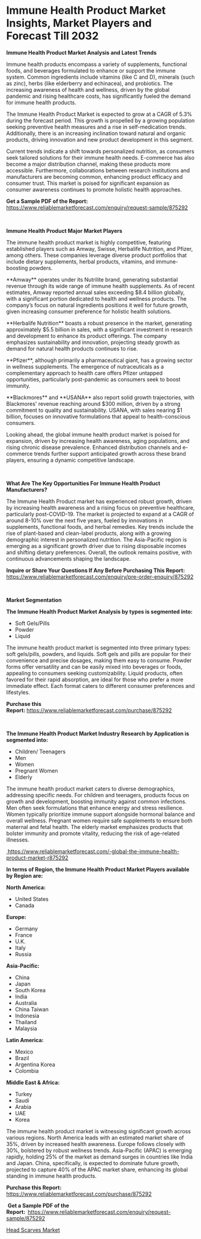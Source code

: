 <p><h1>Immune Health Product Market Insights, Market Players and Forecast Till 2032</h1></p><p><strong>Immune Health Product Market Analysis and Latest Trends</strong></p>
<p><p>Immune health products encompass a variety of supplements, functional foods, and beverages formulated to enhance or support the immune system. Common ingredients include vitamins (like C and D), minerals (such as zinc), herbs (like elderberry and echinacea), and probiotics. The increasing awareness of health and wellness, driven by the global pandemic and rising healthcare costs, has significantly fueled the demand for immune health products.</p><p>The Immune Health Product Market is expected to grow at a CAGR of 5.3% during the forecast period. This growth is propelled by a growing population seeking preventive health measures and a rise in self-medication trends. Additionally, there is an increasing inclination toward natural and organic products, driving innovation and new product development in this segment. </p><p>Current trends indicate a shift towards personalized nutrition, as consumers seek tailored solutions for their immune health needs. E-commerce has also become a major distribution channel, making these products more accessible. Furthermore, collaborations between research institutions and manufacturers are becoming common, enhancing product efficacy and consumer trust. This market is poised for significant expansion as consumer awareness continues to promote holistic health approaches.</p></p>
<p><strong>Get a Sample PDF of the Report:&nbsp;</strong> <a href="https://www.reliablemarketforecast.com/enquiry/request-sample/875292?utm_campaign=3491&utm_medium=2&utm_source=Github&utm_content=ia&utm_term=21032025&utm_id=immune-health-product">https://www.reliablemarketforecast.com/enquiry/request-sample/875292</a></p>
<p>&nbsp;</p>
<p><strong>Immune Health Product Major Market Players</strong></p>
<p><p>The immune health product market is highly competitive, featuring established players such as Amway, Swisse, Herbalife Nutrition, and Pfizer, among others. These companies leverage diverse product portfolios that include dietary supplements, herbal products, vitamins, and immune-boosting powders.</p><p>**Amway** operates under its Nutrilite brand, generating substantial revenue through its wide range of immune health supplements. As of recent estimates, Amway reported annual sales exceeding $8.4 billion globally, with a significant portion dedicated to health and wellness products. The company’s focus on natural ingredients positions it well for future growth, given increasing consumer preference for holistic health solutions.</p><p>**Herbalife Nutrition** boasts a robust presence in the market, generating approximately $5.5 billion in sales, with a significant investment in research and development to enhance its product offerings. The company emphasizes sustainability and innovation, projecting steady growth as demand for natural health products continues to rise.</p><p>**Pfizer**, although primarily a pharmaceutical giant, has a growing sector in wellness supplements. The emergence of nutraceuticals as a complementary approach to health care offers Pfizer untapped opportunities, particularly post-pandemic as consumers seek to boost immunity. </p><p>**Blackmores** and **USANA** also report solid growth trajectories, with Blackmores' revenue reaching around $300 million, driven by a strong commitment to quality and sustainability. USANA, with sales nearing $1 billion, focuses on innovative formulations that appeal to health-conscious consumers.</p><p>Looking ahead, the global immune health product market is poised for expansion, driven by increasing health awareness, aging populations, and rising chronic disease prevalence. Enhanced distribution channels and e-commerce trends further support anticipated growth across these brand players, ensuring a dynamic competitive landscape.</p></p>
<p>&nbsp;</p>
<p><strong>What Are The Key Opportunities For Immune Health Product Manufacturers?</strong></p>
<p><p>The Immune Health Product market has experienced robust growth, driven by increasing health awareness and a rising focus on preventive healthcare, particularly post-COVID-19. The market is projected to expand at a CAGR of around 8-10% over the next five years, fueled by innovations in supplements, functional foods, and herbal remedies. Key trends include the rise of plant-based and clean-label products, along with a growing demographic interest in personalized nutrition. The Asia-Pacific region is emerging as a significant growth driver due to rising disposable incomes and shifting dietary preferences. Overall, the outlook remains positive, with continuous advancements shaping the landscape.</p></p>
<p><strong>Inquire or Share Your Questions If Any Before Purchasing This Report:</strong> <a href="https://www.reliablemarketforecast.com/enquiry/pre-order-enquiry/875292?utm_campaign=3491&utm_medium=2&utm_source=Github&utm_content=ia&utm_term=21032025&utm_id=immune-health-product">https://www.reliablemarketforecast.com/enquiry/pre-order-enquiry/875292</a></p>
<p>&nbsp;</p>
<p><strong>Market Segmentation</strong></p>
<p><strong>The Immune Health Product Market Analysis by types is segmented into:</strong></p>
<p><ul><li>Soft Gels/Pills</li><li>Powder</li><li>Liquid</li></ul></p>
<p><p>The immune health product market is segmented into three primary types: soft gels/pills, powders, and liquids. Soft gels and pills are popular for their convenience and precise dosages, making them easy to consume. Powder forms offer versatility and can be easily mixed into beverages or foods, appealing to consumers seeking customizability. Liquid products, often favored for their rapid absorption, are ideal for those who prefer a more immediate effect. Each format caters to different consumer preferences and lifestyles.</p></p>
<p><strong>Purchase this Report:&nbsp;</strong><a href="https://www.reliablemarketforecast.com/purchase/875292?utm_campaign=3491&utm_medium=2&utm_source=Github&utm_content=ia&utm_term=21032025&utm_id=immune-health-product">https://www.reliablemarketforecast.com/purchase/875292</a></p>
<p>&nbsp;</p>
<p><strong>The Immune Health Product Market Industry Research by Application is segmented into:</strong></p>
<p><ul><li>Children/ Teenagers</li><li>Men</li><li>Women</li><li>Pregnant Women</li><li>Elderly</li></ul></p>
<p><p>The immune health product market caters to diverse demographics, addressing specific needs. For children and teenagers, products focus on growth and development, boosting immunity against common infections. Men often seek formulations that enhance energy and stress resilience. Women typically prioritize immune support alongside hormonal balance and overall wellness. Pregnant women require safe supplements to ensure both maternal and fetal health. The elderly market emphasizes products that bolster immunity and promote vitality, reducing the risk of age-related illnesses.</p></p>
<p><a href="https://www.reliablemarketforecast.com/-global-the-immune-health-product-market-r875292?utm_campaign=3491&utm_medium=2&utm_source=Github&utm_content=ia&utm_term=21032025&utm_id=immune-health-product">&nbsp;https://www.reliablemarketforecast.com/-global-the-immune-health-product-market-r875292</a></p>
<p><strong>In terms of Region, the Immune Health Product Market Players available by Region are:</strong></p>
<p>
    <p> <strong> North America: </strong>
        <ul>
            <li>United States</li>
            <li>Canada</li>
        </ul>
        </p> 
    <p> <strong> Europe: </strong>
        <ul>
            <li>Germany</li>
            <li>France</li>
            <li>U.K.</li>
            <li>Italy</li>
            <li>Russia</li>
        </ul>
        </p> 
    <p> <strong> Asia-Pacific: </strong>
        <ul>
            <li>China</li>
            <li>Japan</li>
            <li>South Korea</li>
            <li>India</li>
            <li>Australia</li>
            <li>China Taiwan</li>
            <li>Indonesia</li>
            <li>Thailand</li>
            <li>Malaysia</li>
        </ul>
        </p> 
    <p> <strong> Latin America: </strong>
        <ul>
            <li>Mexico</li>
            <li>Brazil</li>
            <li>Argentina Korea</li>
            <li>Colombia</li>
        </ul>
        </p> 
    <p> <strong> Middle East & Africa: </strong>
        <ul>
            <li>Turkey</li>
            <li>Saudi</li>
            <li>Arabia</li>
            <li>UAE</li>
            <li>Korea</li>
        </ul>
    </p>
    </p>
<p><p>The immune health product market is witnessing significant growth across various regions. North America leads with an estimated market share of 35%, driven by increased health awareness. Europe follows closely with 30%, bolstered by robust wellness trends. Asia-Pacific (APAC) is emerging rapidly, holding 25% of the market as demand surges in countries like India and Japan. China, specifically, is expected to dominate future growth, projected to capture 40% of the APAC market share, enhancing its global standing in immune health products.</p></p>
<p><strong>Purchase this Report: </strong><a href="https://www.reliablemarketforecast.com/purchase/875292?utm_campaign=3491&utm_medium=2&utm_source=Github&utm_content=ia&utm_term=21032025&utm_id=immune-health-product">https://www.reliablemarketforecast.com/purchase/875292</a></p>
<p>&nbsp;<strong>Get a Sample PDF of the Report:&nbsp;&nbsp;</strong><a href="https://www.reliablemarketforecast.com/enquiry/request-sample/875292?utm_campaign=3491&utm_medium=2&utm_source=Github&utm_content=ia&utm_term=21032025&utm_id=immune-health-product">https://www.reliablemarketforecast.com/enquiry/request-sample/875292</a></p>
<p><strong></strong></p>
<p><p><a href="https://github.com/braisykhwezi/Market-Research-Report-List-1/blob/main/head-scarves-market.md?utm_campaign=3491&utm_medium=2&utm_source=Github&utm_content=ia&utm_term=21032025&utm_id=immune-health-product">Head Scarves Market</a></p></p>